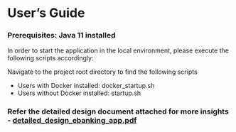 # User’s Guide

### Prerequisites: Java 11 installed
In order to start the application in the local environment, please execute the following scripts accordingly:

Navigate to the project root directory to find the following scripts 


- Users with Docker installed: docker_startup.sh
- Users without Docker installed: startup.sh

### Refer the detailed design document attached for more insights - [detailed_design_ebanking_app.pdf](https://github.com/hishara/ebanking_service/blob/main/detailed_design_ebanking_app.pdf)
